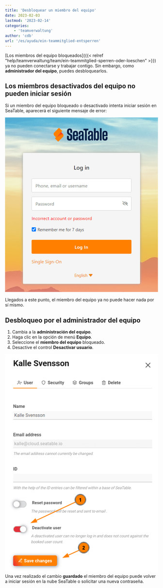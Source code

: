 ```yaml
---
title: 'Desbloquear un miembro del equipo'
date: 2023-02-03
lastmod: '2023-02-14'
categories:
    - 'teamverwaltung'
author: 'cdb'
url: '/es/ayuda/ein-teammitglied-entsperren'
---
```


[Los miembros del equipo bloqueados]({{< relref "help/teamverwaltung/team/ein-teammitglied-sperren-oder-loeschen" >}}) ya no pueden conectarse y trabajar contigo. Sin embargo, como **administrador del equipo**, puedes desbloquearlos.

## Los miembros desactivados del equipo no pueden iniciar sesión

Si un miembro del equipo bloqueado o desactivado intenta iniciar sesión en SeaTable, aparecerá el siguiente mensaje de error:

![Bloqueo de la cuenta de un miembro Mensaje de error en el inicio de sesión](images/Fehlermeldung-Account-sperren.png)

Llegados a este punto, el miembro del equipo ya no puede hacer nada por sí mismo.

## Desbloqueo por el administrador del equipo

1. Cambia a la **administración del equipo**.
2. Haga clic en la opción de menú **Equipo**.
3. Seleccione el **miembro del equipo** bloqueado.
4. Desactive el control **Desactivar usuario**.

![Reactivar el usuario desactivado.](images/enable-disabled-user.png)  
Una vez realizado el cambio **guardado** el miembro del equipo puede volver a iniciar sesión en la nube SeaTable o solicitar una nueva contraseña.
